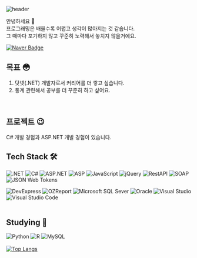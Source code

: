 ![header](https://capsule-render.vercel.app/api?type=soft&color=gradient&text=✔️%20make%20lemonade!%20🍋&fontSize=40&animation=twinkling)

안녕하세요 👋</br>
프로그래밍은 배울수록 어렵고 생각이 많아지는 것 같습니다.</br>
그 때마다 포기하지 않고 꾸준히 노력해서 놓치지 않을거에요.</br>

<!--[![Naver blog Badge](https://img.shields.io/badge/-Naver%20blog-brightgreen?style=flat-square&logo=Naver&logoColor=white&link=https://blog.naver.com/kimbapmat)](https://blog.naver.com/kimbapmat)-->
[![Naver Badge](https://img.shields.io/badge/NaverMail-03C75A?style=flat-square&logo=Naver&logoColor=white&link=mailto:kimbapmat@naver.com)](mailto:kimbapmat@naver.com)
</br>

## 목표 😳
1. 닷넷(.NET) 개발자로서 커리어를 더 쌓고 싶습니다.
2. 통계 관련해서 공부를 더 꾸준히 하고 싶어요.
</br>

## 프로젝트 😉
C# 개발 경험과 ASP.NET 개발 경험이 있습니다.
</br>

<!--## Contacts :mailbox_with_mail:
[![Tistory Blog Badge](https://img.shields.io/badge/Tistory-FF7200?style=flat-square&link=https://kimbapmat.tistory.com/)](https://kimbapmat.tistory.com/)-->

<!--
**bapmat/bapmat** is a ✨ _special_ ✨ repository because its `README.md` (this file) appears on your GitHub profile.

Here are some ideas to get you started:

- 🔭 I’m currently working on ...
- 🌱 I’m currently learning ...
- 👯 I’m looking to collaborate on ...
- 🤔 I’m looking for help with ...
- 💬 Ask me about ...
- 📫 How to reach me: ...
- 😄 Pronouns: ...
- ⚡ Fun fact: ...
-->

## Tech Stack 🛠 
![.NET](https://img.shields.io/badge/.NET-512BD4?style=flat-square&logo=.NET&logoColor=white)
![C#](https://img.shields.io/badge/C%23-%23239120.svg?style=flat-square&logo=c-sharp&logoColor=white)
![ASP.NET](https://img.shields.io/badge/ASP.NET-blueviolet?style=flat-square)
![ASP](https://img.shields.io/badge/ASP-0052CC?style=flat-square)
![JavaScript](https://img.shields.io/badge/JavaScript-F7DF1E.svg?&style=flat-square&logo=JavaScript&logoColor=black)
![jQuery](https://img.shields.io/badge/jquery-0769AD.svg?style=flat-square&logo=jquery&logoColor=white)
![RestAPI](https://img.shields.io/badge/RestAPI-3499CD?style=flat-square)
![SOAP](https://img.shields.io/badge/SOAP-F8DC75?style=flat-square)
![JSON Web Tokens](https://img.shields.io/badge/JSON%20Web%20Tokens-000000?style=flat-square&logo=jsonwebtokens&logoColor=white)

![DevExpress](https://img.shields.io/badge/DevExpress-FF7200?style=flat-square&logo=devexpress&logoColor=black)
![OZReport](https://img.shields.io/badge/OZReport-E34F26?style=flat-square)
![Microsoft SQL Sever](https://img.shields.io/badge/Microsoft%20SQL%20Sever-CC2927?style=flat-square&logo=microsoft%20sql%20server&logoColor=white)
![Oracle](https://img.shields.io/badge/Oracle-F80000.svg?&style=flat-square&logo=Oracle&logoColor=white)
![Visual Studio](https://img.shields.io/badge/Visual%20Studio-5C2D91.svg?style=flat-square&logo=visual-studio&logoColor=white)
![Visual Studio Code](https://img.shields.io/badge/Visual%20Studio%20Code-007ACC.svg?&style=flat-square&logo=Visual%20Studio%20Code&logoColor=white)
</br>
</br>


## Studying 📌
![Python](https://img.shields.io/badge/Python-3776AB.svg?&style=flat-square&logo=Python&logoColor=white)
![R](https://img.shields.io/badge/R-%23276DC3.svg?style=flat-square&logo=r&logoColor=white)
![MySQL](https://img.shields.io/badge/MySQL-4479A1.svg?&style=flat-square&logo=MySQL&logoColor=white)
</br>
</br>
[![Top Langs](https://github-readme-stats.vercel.app/api/top-langs/?username=bapmat&layout=compact)](https://github.com/bapmat/language)
</br>
<!--[![GitHub Streak](https://streak-stats.demolab.com/?user=bapmat&theme=highcontrast)](https://git.io/streak-stats)
<!--[![Solved.ac 프로필](http://mazassumnida.wtf/api/v2/generate_badge?boj=kimbapmat)](https://solved.ac/kimbapmat)-->

<!--![Footer](https://capsule-render.vercel.app/api?type=waving&color=auto&height=200&section=footer)-->
